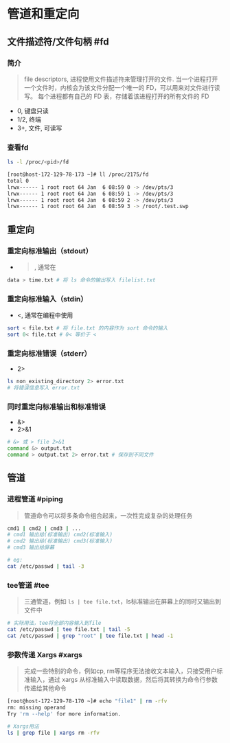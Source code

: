 # 管道和重定向
## 文件描述符/文件句柄  #fd 

### 简介

> file descriptors, 进程使用文件描述符来管理打开的文件.
> 当一个进程打开一个文件时，内核会为该文件分配一个唯一的 FD，可以用来对文件进行读写。
> 每个进程都有自己的 FD 表，存储着该进程打开的所有文件的 FD

- 0, 键盘只读
- 1/2, 终端
- 3+, 文件, 可读写

### 查看fd

```bash
ls -l /proc/<pid>/fd

[root@host-172-129-78-173 ~]# ll /proc/2175/fd
total 0
lrwx------ 1 root root 64 Jan  6 08:59 0 -> /dev/pts/3
lrwx------ 1 root root 64 Jan  6 08:59 1 -> /dev/pts/3
lrwx------ 1 root root 64 Jan  6 08:59 2 -> /dev/pts/3
lrwx------ 1 root root 64 Jan  6 08:59 3 -> /root/.test.swp
```

## 重定向

### 重定向标准输出（stdout）

- >, 通常在
```bash
data > time.txt # 将 ls 命令的输出写入 filelist.txt
```
### 重定向标准输入（stdin）

- <, 通常在编程中使用
```bash
sort < file.txt # 将 file.txt 的内容作为 sort 命令的输入
sort 0< file.txt # 0< 等价于 <
```
### 重定向标准错误（stderr）

- 2>
```bash
ls non_existing_directory 2> error.txt
# 将错误信息写入 error.txt
```
### 同时重定向标准输出和标准错误

- &>
- 2>&1
```bash
# &> 或 > file 2>&1
command &> output.txt
command > output.txt 2> error.txt # 保存到不同文件
```

## 管道

### 进程管道 #piping

> 管道命令可以将多条命令组合起来，一次性完成复杂的处理任务


```bash
cmd1 | cmd2 | cmd3 | ...
# cmd1 输出给(标准输出) cmd2(标准输入)
# cmd2 输出给(标准输出) cmd3(标准输入)
# cmd3 输出给屏幕

# eg:
cat /etc/passwd | tail -3
```

### tee管道 #tee 

> 三通管道，例如 `ls | tee file.txt`，ls标准输出在屏幕上的同时又输出到文件中

```bash
# 实际用法，tee将全部内容输入到file
cat /etc/passwd | tee file.txt | tail -5
cat /etc/passwd | grep "root" | tee file.txt | head -1
```

### 参数传递 Xargs #xargs

> 完成一些特别的命令，例如cp, rm等程序无法接收文本输入，只接受用户标准输入，通过 xargs 从标准输入中读取数据，然后将其转换为命令行参数传递给其他命令

```bash
[root@host-172-129-78-170 ~]# echo "file1" | rm -rfv
rm: missing operand
Try 'rm --help' for more information.

# Xargs用法
ls | grep file | xargs rm -rfv
```


